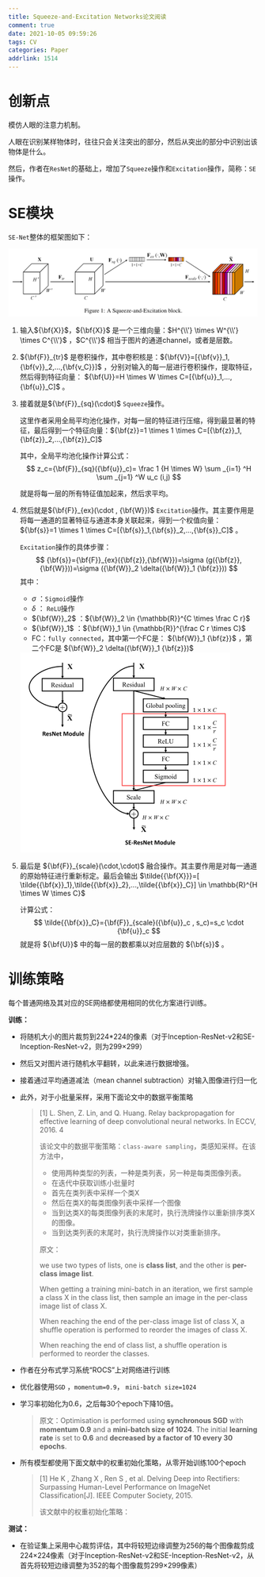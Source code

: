 ```yaml
---
title: Squeeze-and-Excitation Networks论文阅读
comment: true
date: 2021-10-05 09:59:26
tags: CV
categories: Paper
addrlink: 1514
---
```



# 创新点

模仿人眼的注意力机制。

人眼在识别某样物体时，往往只会关注突出的部分，然后从突出的部分中识别出该物体是什么。



然后，作者在`ResNet`的基础上，增加了`Squeeze`操作和`Excitation`操作，简称：`SE`操作。





# SE模块

`SE-Net`整体的框架图如下：

![image-20211005100435169](.\Squeeze-and-Excitation-Networks论文阅读\1.png)

1. 输入${\bf{X}}$，${\bf{X}}$ 是一个三维向量：$H^{\\'} \times W^{\\'} \times C^{\\'}$ ，$C^{\\'}$ 相当于图片的通道channel，或者是层数。

2. ${\bf{F}}_{tr}$ 是卷积操作，其中卷积核是：${\bf{V}}=[{\bf{v}}_1,{\bf{v}}_2,...,{\bf{v_C}}]$ ，分别对输入的每一层进行卷积操作，提取特征，然后得到特征向量： ${\bf{U}}=H \times W \times C=[{\bf{u}}_1,...,{\bf{u}}_C]$ 。

3. 接着就是${\bf{F}}_{sq}(\cdot)$  `Squeeze`操作。

   这里作者采用全局平均池化操作，对每一层的特征进行压缩，得到最显著的特征，最后得到一个特征向量：${\bf{z}}=1 \times 1 \times C=[{\bf{z}}_1,{\bf{z}}_2,...,{\bf{z}}_C]$ 
   
   其中，全局平均池化操作计算公式：
   $$
   z_c={\bf{F}}_{sq}({\bf{u}}_c)= \frac 1 {H \times W} \sum _{i=1} ^H \sum _{j=1} ^W u_c (i,j)
   $$
   
   就是将每一层的所有特征值加起来，然后求平均。
   
4. 然后就是${\bf{F}}_{ex}(\cdot , {\bf{W}})$ `Excitation`操作。其主要作用是将每一通道的显著特征与通道本身关联起来，得到一个权值向量： ${\bf{s}}=1 \times 1 \times C=[{\bf{s}}_1,{\bf{s}}_2,...,{\bf{s}}_C]$ 。

   `Excitation`操作的具体步骤：
   $$
       {\bf{s}}={\bf{F}}_{ex}({\bf{z}},{\bf{W}})=\sigma (g({\bf{z}},{\bf{W}}))=\sigma ({\bf{W}}_2 \delta({\bf{W}}_1 {\bf{z}}))
   $$
   其中：

   - $\sigma$ ：`Sigmoid`操作
   - $\delta$ ： `ReLU`操作
   - ${\bf{W}}_2$ ：${\bf{W}}_2 \in {\mathbb{R}}^{C \times \frac C r}$
   - ${\bf{W}}_1$ ：${\bf{W}}_1 \in {\mathbb{R}}^{\frac C r \times   C}$
   - FC：`fully connected`，其中第一个FC是： ${\bf{W}}_1 {\bf{z}}$ ，第二个FC是 ${\bf{W}}_2 \delta({\bf{W}}_1 {\bf{z}})$ 

   <img src=".\Squeeze-and-Excitation-Networks论文阅读\2.png" alt="image-20211005111757760" style="zoom: 50%;" />

   

5. 最后是 ${\bf{F}}_{scale}(\cdot,\cdot)$ 融合操作。其主要作用是对每一通道的原始特征进行重新标定。最后会输出 $\tilde{{\bf{X}}}=[ \tilde{{\bf{x}}_1},\tilde{{\bf{x}}_2},...,\tilde{{\bf{x}}_C}] \in \mathbb{R}^{H \times W \times C}$

   计算公式：
   $$
   \tilde{{\bf{x}}_C}={\bf{F}}_{scale}({\bf{u}}_c , s_c)=s_c \cdot {\bf{u}}_c
   $$
   就是将 ${\bf{U}}$ 中的每一层的数都乘以对应层数的 ${\bf{s}}$ 。





# 训练策略

每个普通网络及其对应的SE网络都使用相同的优化方案进行训练。

**训练：**

- 将随机大小的图片裁剪到224*224的像素（对于Inception-ResNet-v2和SE-Inception-ResNet-v2，则为299×299） 

- 然后又对图片进行随机水平翻转，以此来进行数据增强。 

- 接着通过平均通道减法（mean channel subtraction）对输入图像进行归一化

- 此外，对于小批量采样，采用下面论文中的数据平衡策略

    > [1] L. Shen, Z. Lin, and Q. Huang. Relay backpropagation for effective learning of deep convolutional neural networks. In ECCV, 2016. 4
    >
    > 该论文中的数据平衡策略：`class-aware sampling`，类感知采样。在该方法中，
    >
    > - 使用两种类型的列表，一种是类列表，另一种是每类图像列表。
    > - 在迭代中获取训练小批量时
    > - 首先在类列表中采样一个类X
    > - 然后在类X的每类图像列表中采样一个图像
    > - 当到达类X的每类图像列表的末尾时，执行洗牌操作以重新排序类X的图像。
    > - 当到达类列表的末尾时，执行洗牌操作以对类重新排序。
    >
    > 原文：
    >
    > we use two types of lists, one is **class list**, and the other is **per-class image list**. 
    >
    > When getting a training mini-batch in an iteration, we first sample a class X in  the class list, then sample an image in the per-class image list of class X.  
    >
    > When reaching the end of the per-class image list of class X, a shuffle  operation is performed to reorder the images of class X. 
    >
    > When reaching the end  of class list, a shuffle operation is performed to reorder the classes.

- 作者在分布式学习系统“ROCS”上对网络进行训练

- 优化器使用`SGD` ，`momentum=0.9`， `mini-batch size=1024`   

- 学习率初始化为0.6，之后每30个epoch下降10倍。  

    > 原文：Optimisation is performed using **synchronous SGD** with **momentum 0.9** and a **mini-batch size of 1024**. The initial **learning rate** is set to **0.6** and **decreased by a factor of 10 every 30 epochs**.

- 所有模型都使用下面文献中的权重初始化策略，从零开始训练100个epoch

    > [1] He K ,  Zhang X ,  Ren S , et al. Delving Deep into Rectifiers: Surpassing Human-Level Performance on ImageNet Classification[J]. IEEE Computer Society, 2015.
    >
    > 该文献中的权重初始化策略：











**测试：**

- 在验证集上采用中心裁剪评估，其中将较短边缘调整为256的每个图像裁剪成224×224像素（对于Inception-ResNet-v2和SE-Inception-ResNet-v2，从首先将较短边缘调整为352的每个图像裁剪299×299像素）





